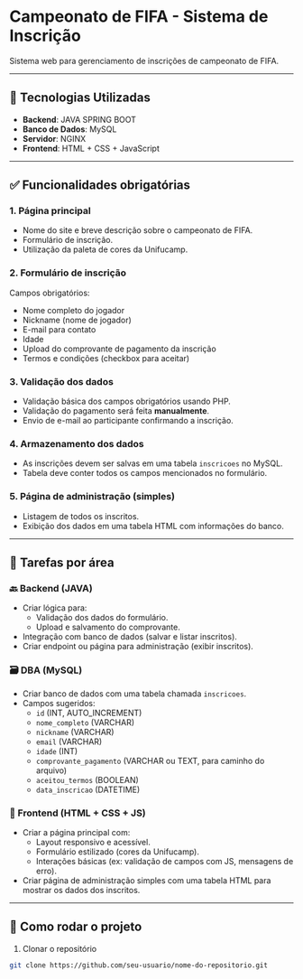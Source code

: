 # Campeonato de FIFA - Sistema de Inscrição

Sistema web para gerenciamento de inscrições de campeonato de FIFA.

---

## 📌 Tecnologias Utilizadas

- **Backend**: JAVA SPRING BOOT  
- **Banco de Dados**: MySQL  
- **Servidor**: NGINX  
- **Frontend**: HTML + CSS + JavaScript  

---

## ✅ Funcionalidades obrigatórias

### 1. Página principal
- Nome do site e breve descrição sobre o campeonato de FIFA.
- Formulário de inscrição.
- Utilização da paleta de cores da Unifucamp.

### 2. Formulário de inscrição
Campos obrigatórios:
- Nome completo do jogador
- Nickname (nome de jogador)
- E-mail para contato
- Idade
- Upload do comprovante de pagamento da inscrição
- Termos e condições (checkbox para aceitar)

### 3. Validação dos dados
- Validação básica dos campos obrigatórios usando PHP.
- Validação do pagamento será feita **manualmente**.
- Envio de e-mail ao participante confirmando a inscrição.

### 4. Armazenamento dos dados
- As inscrições devem ser salvas em uma tabela `inscricoes` no MySQL.
- Tabela deve conter todos os campos mencionados no formulário.

### 5. Página de administração (simples)
- Listagem de todos os inscritos.
- Exibição dos dados em uma tabela HTML com informações do banco.

---

## 🔧 Tarefas por área

### 🔙 Backend (JAVA)
- Criar lógica para:
  - Validação dos dados do formulário.
  - Upload e salvamento do comprovante.
- Integração com banco de dados (salvar e listar inscritos).
- Criar endpoint ou página para administração (exibir inscritos).

### 🗃️ DBA (MySQL)
- Criar banco de dados com uma tabela chamada `inscricoes`.
- Campos sugeridos:
  - `id` (INT, AUTO_INCREMENT)
  - `nome_completo` (VARCHAR)
  - `nickname` (VARCHAR)
  - `email` (VARCHAR)
  - `idade` (INT)
  - `comprovante_pagamento` (VARCHAR ou TEXT, para caminho do arquivo)
  - `aceitou_termos` (BOOLEAN)
  - `data_inscricao` (DATETIME)

### 🎨 Frontend (HTML + CSS + JS)
- Criar a página principal com:
  - Layout responsivo e acessível.
  - Formulário estilizado (cores da Unifucamp).
  - Interações básicas (ex: validação de campos com JS, mensagens de erro).
- Criar página de administração simples com uma tabela HTML para mostrar os dados dos inscritos.

---

## 🚀 Como rodar o projeto

1. Clonar o repositório
```bash
git clone https://github.com/seu-usuario/nome-do-repositorio.git
